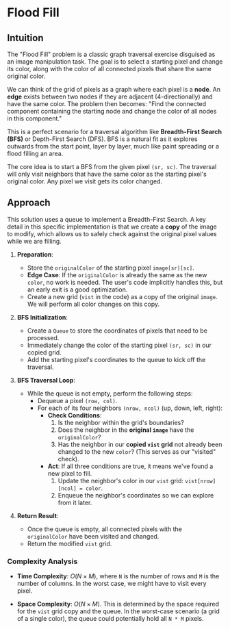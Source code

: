 # Flood Fill

## Intuition

The "Flood Fill" problem is a classic graph traversal exercise disguised as an image manipulation task. The goal is to select a starting pixel and change its color, along with the color of all connected pixels that share the same original color.

We can think of the grid of pixels as a graph where each pixel is a **node**. An **edge** exists between two nodes if they are adjacent (4-directionally) and have the same color. The problem then becomes: "Find the connected component containing the starting node and change the color of all nodes in this component."

This is a perfect scenario for a traversal algorithm like **Breadth-First Search (BFS)** or Depth-First Search (DFS). BFS is a natural fit as it explores outwards from the start point, layer by layer, much like paint spreading or a flood filling an area.



The core idea is to start a BFS from the given pixel `(sr, sc)`. The traversal will only visit neighbors that have the same color as the starting pixel's original color. Any pixel we visit gets its color changed.

## Approach

This solution uses a queue to implement a Breadth-First Search. A key detail in this specific implementation is that we create a **copy** of the image to modify, which allows us to safely check against the original pixel values while we are filling.

1.  **Preparation**:
    * Store the `originalColor` of the starting pixel `image[sr][sc]`.
    * **Edge Case**: If the `originalColor` is already the same as the new `color`, no work is needed. The user's code implicitly handles this, but an early exit is a good optimization.
    * Create a new grid (`vist` in the code) as a copy of the original `image`. We will perform all color changes on this copy.

2.  **BFS Initialization**:
    * Create a `Queue` to store the coordinates of pixels that need to be processed.
    * Immediately change the color of the starting pixel `(sr, sc)` in our copied grid.
    * Add the starting pixel's coordinates to the queue to kick off the traversal.

3.  **BFS Traversal Loop**:
    * While the queue is not empty, perform the following steps:
        * Dequeue a pixel `(row, col)`.
        * For each of its four neighbors `(nrow, ncol)` (up, down, left, right):
            * **Check Conditions**:
                1.  Is the neighbor within the grid's boundaries?
                2.  Does the neighbor in the **original `image`** have the `originalColor`?
                3.  Has the neighbor in our **copied `vist` grid** not already been changed to the new `color`? (This serves as our "visited" check).
            * **Act**: If all three conditions are true, it means we've found a new pixel to fill.
                1.  Update the neighbor's color in our `vist` grid: `vist[nrow][ncol] = color`.
                2.  Enqueue the neighbor's coordinates so we can explore from it later.

4.  **Return Result**:
    * Once the queue is empty, all connected pixels with the `originalColor` have been visited and changed.
    * Return the modified `vist` grid.

### Complexity Analysis

* **Time Complexity**: $O(N \times M)$, where `N` is the number of rows and `M` is the number of columns. In the worst case, we might have to visit every pixel.

* **Space Complexity**: $O(N \times M)$. This is determined by the space required for the `vist` grid copy and the queue. In the worst-case scenario (a grid of a single color), the queue could potentially hold all `N * M` pixels.